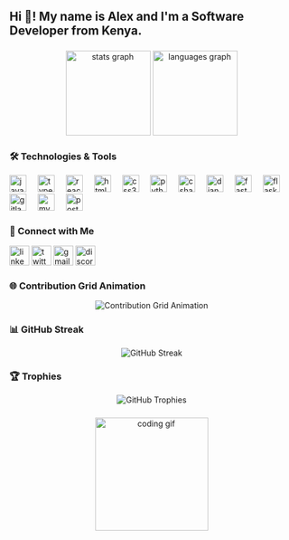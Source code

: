 <h2 align="left">Hi 👋! My name is Alex and I'm a Software Developer from Kenya.</h2>

###

<div align="center">
  <img src="https://github-readme-stats.vercel.app/api?username=Alex-gikungu&hide_title=false&hide_rank=false&show_icons=true&include_all_commits=true&count_private=true&disable_animations=false&theme=dracula&locale=en&hide_border=false" height="150" alt="stats graph" />
  <img src="https://github-readme-stats.vercel.app/api/top-langs?username=Alex-gikungu&locale=en&hide_title=false&layout=compact&card_width=320&langs_count=6&theme=dracula&hide_border=false" height="150" alt="languages graph" />
</div>

###

<h3 align="left">🛠️ Technologies & Tools</h3>
<div align="left">
  <img src="https://cdn.jsdelivr.net/gh/devicons/devicon/icons/javascript/javascript-original.svg" height="30" alt="javascript logo" />
  <img width="12" />
  <img src="https://cdn.jsdelivr.net/gh/devicons/devicon/icons/typescript/typescript-original.svg" height="30" alt="typescript logo" />
  <img width="12" />
  <img src="https://skillicons.dev/icons?i=react" height="30" alt="react logo" />
  <img width="12" />
  <img src="https://cdn.jsdelivr.net/gh/devicons/devicon/icons/html5/html5-original.svg" height="30" alt="html5 logo" />
  <img width="12" />
  <img src="https://cdn.jsdelivr.net/gh/devicons/devicon/icons/css3/css3-original.svg" height="30" alt="css3 logo" />
  <img width="12" />
  <img src="https://skillicons.dev/icons?i=python" height="30" alt="python logo" />
  <img width="12" />
  <img src="https://cdn.jsdelivr.net/gh/devicons/devicon/icons/csharp/csharp-original.svg" height="30" alt="csharp logo" />
  <img width="12" />
  <img src="https://cdn.jsdelivr.net/gh/devicons/devicon/icons/django/django-plain.svg" height="30" alt="django logo" />
  <img width="12" />
  <img src="https://cdn.jsdelivr.net/gh/devicons/devicon/icons/fastapi/fastapi-original.svg" height="30" alt="fastapi logo" />
  <img width="12" />
  <img src="https://skillicons.dev/icons?i=flask" height="30" alt="flask logo" />
  <img width="12" />
  <img src="https://skillicons.dev/icons?i=gitlab" height="30" alt="gitlab logo" />
  <img width="12" />
  <img src="https://skillicons.dev/icons?i=mysql" height="30" alt="mysql logo" />
  <img width="12" />
  <img src="https://skillicons.dev/icons?i=postman" height="30" alt="postman logo" />
</div>

###

<h3 align="left">📱 Connect with Me</h3>
<div align="left">
  <a href="https://linkedin.com/in/your-linkedin" target="_blank"><img src="https://img.shields.io/static/v1?message=LinkedIn&logo=linkedin&label=&color=0077B5&logoColor=white&labelColor=&style=for-the-badge" height="35" alt="linkedin logo" /></a>
  <a href="https://twitter.com/AlexiGikun71556" target="_blank"><img src="https://img.shields.io/static/v1?message=Twitter&logo=twitter&label=&color=1DA1F2&logoColor=white&labelColor=&style=for-the-badge" height="35" alt="twitter logo" /></a>
  <a href="mailto:your-email@gmail.com" target="_blank"><img src="https://img.shields.io/static/v1?message=Gmail&logo=gmail&label=&color=D14836&logoColor=white&labelColor=&style=for-the-badge" height="35" alt="gmail logo" /></a>
  <a href="https://discord.com/users/your-discord" target="_blank"><img src="https://img.shields.io/static/v1?message=Discord&logo=discord&label=&color=7289DA&logoColor=white&labelColor=&style=for-the-badge" height="35" alt="discord logo" /></a>
</div>

###

<h3 align="left">🌐 Contribution Grid Animation</h3>
<div align="center">
  <img src="https://github-readme-activity-graph.vercel.app/graph?username=Alex-gikungu&theme=dracula&hide_border=false&area=true" alt="Contribution Grid Animation" />
</div>

###

<h3 align="left">📊 GitHub Streak</h3>
<div align="center">
  <img src="https://github-readme-streak-stats.herokuapp.com/?user=Alex-gikungu&theme=dracula&hide_border=false" alt="GitHub Streak" />
</div>

###

<h3 align="left">🏆 Trophies</h3>
<div align="center">
  <img src="https://github-profile-trophy.vercel.app/?username=Alex-gikungu&theme=dracula&no-frame=false&margin-w=15" alt="GitHub Trophies" />
</div>

###

<div align="center">
  <img height="200" src="https://media.giphy.com/media/xT9IgzoKnwFNmISR8I/giphy.gif" alt="coding gif" />
</div>

###
